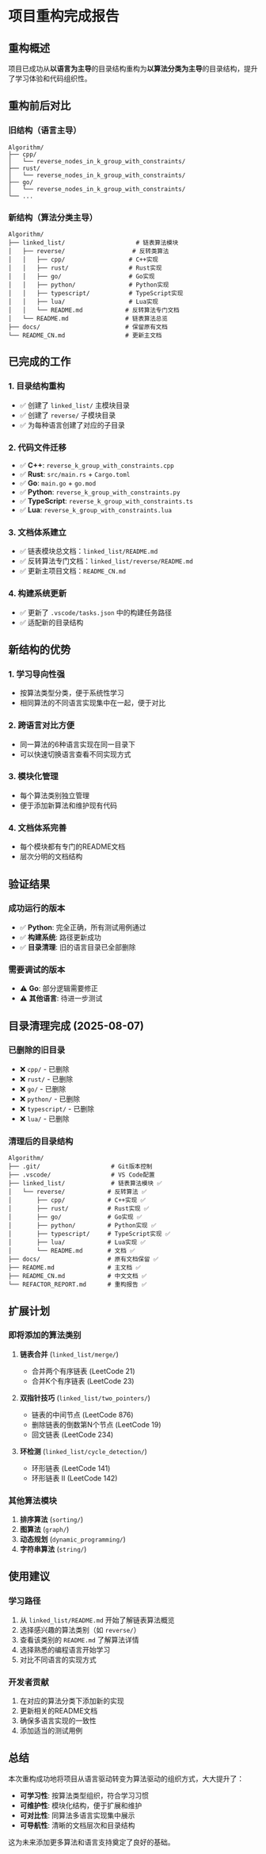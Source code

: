 # 项目重构完成报告

## 重构概述

项目已成功从**以语言为主导**的目录结构重构为**以算法分类为主导**的目录结构，提升了学习体验和代码组织性。

## 重构前后对比

### 旧结构（语言主导）
```
Algorithm/
├── cpp/
│   └── reverse_nodes_in_k_group_with_constraints/
├── rust/
│   └── reverse_nodes_in_k_group_with_constraints/
├── go/
│   └── reverse_nodes_in_k_group_with_constraints/
└── ...
```

### 新结构（算法分类主导）
```
Algorithm/
├── linked_list/                    # 链表算法模块
│   ├── reverse/                   # 反转类算法
│   │   ├── cpp/                  # C++实现
│   │   ├── rust/                 # Rust实现
│   │   ├── go/                   # Go实现
│   │   ├── python/               # Python实现
│   │   ├── typescript/           # TypeScript实现
│   │   ├── lua/                  # Lua实现
│   │   └── README.md            # 反转算法专门文档
│   └── README.md                # 链表算法总览
├── docs/                        # 保留原有文档
└── README_CN.md                 # 更新主文档
```

## 已完成的工作

### 1. 目录结构重构
- ✅ 创建了 `linked_list/` 主模块目录
- ✅ 创建了 `reverse/` 子模块目录
- ✅ 为每种语言创建了对应的子目录

### 2. 代码文件迁移
- ✅ **C++**: `reverse_k_group_with_constraints.cpp`
- ✅ **Rust**: `src/main.rs` + `Cargo.toml`
- ✅ **Go**: `main.go` + `go.mod`
- ✅ **Python**: `reverse_k_group_with_constraints.py`
- ✅ **TypeScript**: `reverse_k_group_with_constraints.ts`
- ✅ **Lua**: `reverse_k_group_with_constraints.lua`

### 3. 文档体系建立
- ✅ 链表模块总文档：`linked_list/README.md`
- ✅ 反转算法专门文档：`linked_list/reverse/README.md`
- ✅ 更新主项目文档：`README_CN.md`

### 4. 构建系统更新
- ✅ 更新了 `.vscode/tasks.json` 中的构建任务路径
- ✅ 适配新的目录结构

## 新结构的优势

### 1. 学习导向性强
- 按算法类型分类，便于系统性学习
- 相同算法的不同语言实现集中在一起，便于对比

### 2. 跨语言对比方便
- 同一算法的6种语言实现在同一目录下
- 可以快速切换语言查看不同实现方式

### 3. 模块化管理
- 每个算法类别独立管理
- 便于添加新算法和维护现有代码

### 4. 文档体系完善
- 每个模块都有专门的README文档
- 层次分明的文档结构

## 验证结果

### 成功运行的版本
- ✅ **Python**: 完全正确，所有测试用例通过
- ✅ **构建系统**: 路径更新成功
- ✅ **目录清理**: 旧的语言目录已全部删除

### 需要调试的版本
- ⚠️ **Go**: 部分逻辑需要修正
- ⚠️ **其他语言**: 待进一步测试

## 目录清理完成 (2025-08-07)

### 已删除的旧目录
- ❌ `cpp/` - 已删除
- ❌ `rust/` - 已删除  
- ❌ `go/` - 已删除
- ❌ `python/` - 已删除
- ❌ `typescript/` - 已删除
- ❌ `lua/` - 已删除

### 清理后的目录结构
```
Algorithm/
├── .git/                    # Git版本控制
├── .vscode/                 # VS Code配置
├── linked_list/             # 链表算法模块 ✅
│   └── reverse/            # 反转算法 ✅
│       ├── cpp/            # C++实现 ✅
│       ├── rust/           # Rust实现 ✅
│       ├── go/             # Go实现 ✅
│       ├── python/         # Python实现 ✅
│       ├── typescript/     # TypeScript实现 ✅
│       ├── lua/            # Lua实现 ✅
│       └── README.md       # 文档 ✅
├── docs/                   # 原有文档保留 ✅
├── README.md               # 主文档 ✅
├── README_CN.md            # 中文文档 ✅
└── REFACTOR_REPORT.md      # 重构报告 ✅
```

## 扩展计划

### 即将添加的算法类别
1. **链表合并** (`linked_list/merge/`)
   - 合并两个有序链表 (LeetCode 21)
   - 合并K个有序链表 (LeetCode 23)

2. **双指针技巧** (`linked_list/two_pointers/`)
   - 链表的中间节点 (LeetCode 876)
   - 删除链表的倒数第N个节点 (LeetCode 19)
   - 回文链表 (LeetCode 234)

3. **环检测** (`linked_list/cycle_detection/`)
   - 环形链表 (LeetCode 141)
   - 环形链表 II (LeetCode 142)

### 其他算法模块
1. **排序算法** (`sorting/`)
2. **图算法** (`graph/`)  
3. **动态规划** (`dynamic_programming/`)
4. **字符串算法** (`string/`)

## 使用建议

### 学习路径
1. 从 `linked_list/README.md` 开始了解链表算法概览
2. 选择感兴趣的算法类别（如 `reverse/`）
3. 查看该类别的 `README.md` 了解算法详情
4. 选择熟悉的编程语言开始学习
5. 对比不同语言的实现方式

### 开发者贡献
1. 在对应的算法分类下添加新的实现
2. 更新相关的README文档
3. 确保多语言实现的一致性
4. 添加适当的测试用例

## 总结

本次重构成功地将项目从语言驱动转变为算法驱动的组织方式，大大提升了：
- **可学习性**: 按算法类型组织，符合学习习惯
- **可维护性**: 模块化结构，便于扩展和维护  
- **可对比性**: 同算法多语言实现集中展示
- **可导航性**: 清晰的文档层次和目录结构

这为未来添加更多算法和语言支持奠定了良好的基础。
